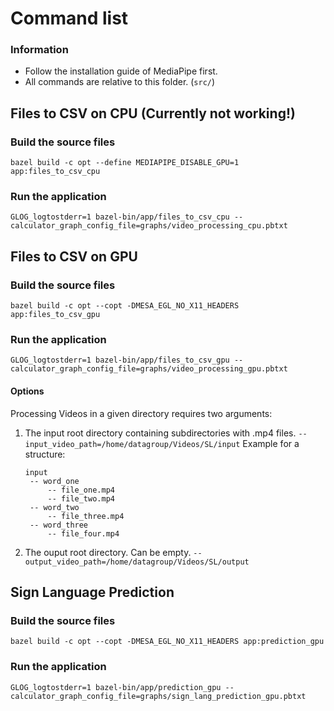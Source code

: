 # Command list

### Information

- Follow the installation guide of MediaPipe first.
- All commands are relative to this folder. (`src/`)


## Files to CSV on CPU (Currently not working!)

### Build the source files

`bazel build -c opt --define MEDIAPIPE_DISABLE_GPU=1 app:files_to_csv_cpu`

### Run the application

`GLOG_logtostderr=1 bazel-bin/app/files_to_csv_cpu --calculator_graph_config_file=graphs/video_processing_cpu.pbtxt`

## Files to CSV on GPU

### Build the source files

`bazel build -c opt --copt -DMESA_EGL_NO_X11_HEADERS app:files_to_csv_gpu`

### Run the application

`GLOG_logtostderr=1 bazel-bin/app/files_to_csv_gpu --calculator_graph_config_file=graphs/video_processing_gpu.pbtxt`

#### Options

Processing Videos in a given directory requires two arguments:
1. The input root directory containing subdirectories with .mp4 files. `--input_video_path=/home/datagroup/Videos/SL/input`
   Example for a structure: 
   ```
   input
    -- word_one
        -- file_one.mp4
        -- file_two.mp4
    -- word_two
        -- file_three.mp4
    -- word_three
        -- file_four.mp4
   ```
2. The ouput root directory. Can be empty. `--output_video_path=/home/datagroup/Videos/SL/output`

## Sign Language Prediction

### Build the source files

`bazel build -c opt --copt -DMESA_EGL_NO_X11_HEADERS app:prediction_gpu`

### Run the application

`GLOG_logtostderr=1 bazel-bin/app/prediction_gpu --calculator_graph_config_file=graphs/sign_lang_prediction_gpu.pbtxt`
